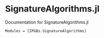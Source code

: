 # SignatureAlgorithms.jl
Documentation for SignatureAlgorithms.jl

```@autodocs
Modules = [IPGBs.SignatureAlgorithms]
```
    
